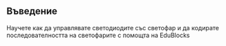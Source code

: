 ## Въведение

Научете как да управлявате светодиодите със светофар и да кодирате последователността на светофарите с помощта на EduBlocks